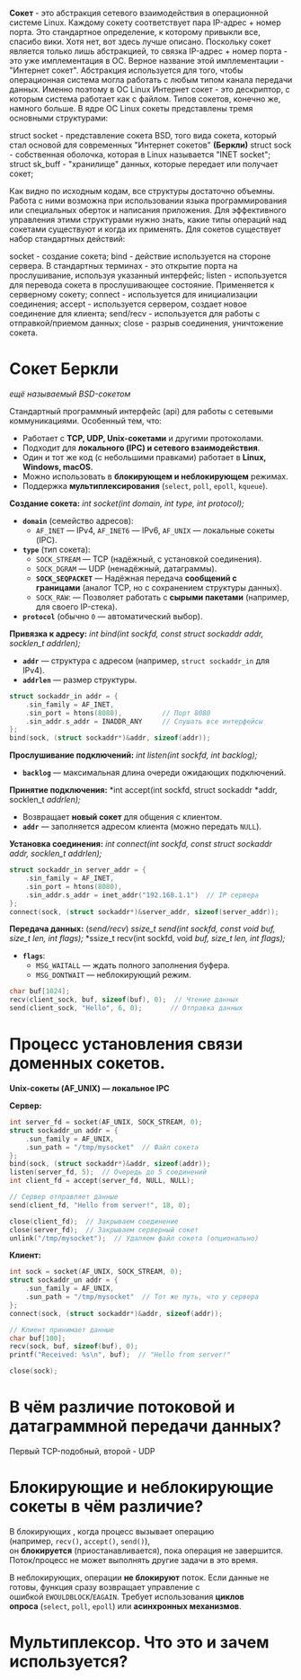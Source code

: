 **Сокет** - это абстракция сетевого взаимодействия в операционной системе Linux. Каждому сокету соответствует пара IP-адрес + номер порта. Это стандартное определение, к которому привыкли все, спасибо вики. Хотя нет, вот здесь лучше описано. Поскольку сокет является только лишь абстракцией, то связка IP-адрес + номер порта - это уже имплементация в ОС. Верное название этой имплементации - "Интернет сокет". Абстракция используется для того, чтобы операционная система могла работать с любым типом канала передачи данных. Именно поэтому в ОС Linux Интернет сокет - это дескриптор, с которым система работает как с файлом. Типов сокетов, конечно же, намного больше. В ядре ОС Linux сокеты представлены тремя основными структурами:

struct socket - представление сокета BSD, того вида сокета, который стал основой для современных "Интернет сокетов" **(Беркли)**
struct sock - собственная оболочка, которая в Linux называется "INET socket";
struct sk_buff - "хранилище" данных, которые передает или получает сокет;

Как видно по исходным кодам, все структуры достаточно объемны. Работа с ними возможна при использовании языка программирования или специальных оберток и написания приложения. Для эффективного управления этими структурами нужно знать, какие типы операций над сокетами существуют и когда их применять. Для сокетов существует набор стандартных действий:

socket - создание сокета;
bind - действие используется на стороне сервера. В стандартных терминах - это открытие порта на прослушивание, используя указанный интерфейс;
listen - используется для перевода сокета в прослушивающее состояние. Применяется к серверному сокету;
connect - используется для инициализации соединения;
accept - используется сервером, создает новое соединение для клиента;
send/recv - используется для работы с отправкой/приемом данных;
close - разрыв соединения, уничтожение сокета.

# Сокет Беркли
*ещё называемый BSD-сокетом*

Стандартный программный интерфейс (api) для работы с сетевыми коммуникациями.  Особенный тем, что:
- Работает с **TCP, UDP, Unix-сокетами** и другими протоколами.
- Подходит для **локального (IPC) и сетевого взаимодействия**.
- Один и тот же код (с небольшими правками) работает в **Linux, Windows, macOS**.
- Можно использовать в **блокирующем и неблокирующем** режимах.
- Поддержка **мультиплексирования** (`select`, `poll`, `epoll`, `kqueue`).

**Создание сокета:**
*int socket(int domain, int type, int protocol);*
- **`domain`** (семейство адресов):
    - `AF_INET` — IPv4, `AF_INET6` — IPv6, `AF_UNIX` — локальные сокеты (IPC).
- **`type`** (тип сокета):
    - `SOCK_STREAM` — TCP (надёжный, с установкой соединения).
    - `SOCK_DGRAM` — UDP (ненадёжный, датаграммы).
    - **`SOCK_SEQPACKET`** — Надёжная передача **сообщений с границами** (аналог TCP, но с сохранением структуры данных).
    - `SOCK_RAW`: — Позволяет работать с **сырыми пакетами** (например, для своего IP-стека).
- **`protocol`** (обычно `0` — автоматический выбор).

**Привязка к адресу:**
*int bind(int sockfd, const struct sockaddr addr, socklen_t addrlen);*
- **`addr`** — структура с адресом (например, `struct sockaddr_in` для IPv4).
- **`addrlen`** — размер структуры.

``` c
struct sockaddr_in addr = {
    .sin_family = AF_INET,
    .sin_port = htons(8080),          // Порт 8080
    .sin_addr.s_addr = INADDR_ANY     // Слушать все интерфейсы
};
bind(sock, (struct sockaddr*)&addr, sizeof(addr));
```

**Прослушивание подключений:**
*int listen(int sockfd, int backlog);*
- **`backlog`** — максимальная длина очереди ожидающих подключений.

**Принятие подключения:**
*int accept(int sockfd, struct sockaddr *addr, socklen_t *addrlen);*
- Возвращает **новый сокет** для общения с клиентом.
- **`addr`** — заполняется адресом клиента (можно передать `NULL`).

**Установка соединения:**
*int connect(int sockfd, const struct sockaddr addr, socklen_t addrlen);*

``` c
struct sockaddr_in server_addr = {
    .sin_family = AF_INET,
    .sin_port = htons(8080),
    .sin_addr.s_addr = inet_addr("192.168.1.1")  // IP сервера
};
connect(sock, (struct sockaddr*)&server_addr, sizeof(server_addr));
```

**Передача данных:** (*send/recv*)
*ssize_t send(int sockfd, const void buf, size_t len, int flags);*
*ssize_t recv(int sockfd, void *buf, size_t len, int flags);*
- **`flags`**:
    - `MSG_WAITALL` — ждать полного заполнения буфера.
    - `MSG_DONTWAIT` — неблокирующий режим.

``` c
char buf[1024];
recv(client_sock, buf, sizeof(buf), 0);  // Чтение данных
send(client_sock, "Hello", 6, 0);       // Отправка данных
```

# Процесс установления связи доменных сокетов.

**Unix-сокеты (AF_UNIX) — локальное IPC**

**Сервер:**
``` c
int server_fd = socket(AF_UNIX, SOCK_STREAM, 0);
struct sockaddr_un addr = {
    .sun_family = AF_UNIX,
    .sun_path = "/tmp/mysocket"  // Файл сокета
};
bind(sock, (struct sockaddr*)&addr, sizeof(addr));
listen(server_fd, 5);  // Очередь до 5 соединений
int client_fd = accept(server_fd, NULL, NULL);

// Сервер отправляет данные
send(client_fd, "Hello from server!", 18, 0);

close(client_fd);  // Закрываем соединение
close(server_fd);  // Закрываем серверный сокет
unlink("/tmp/mysocket");  // Удаляем файл сокета (опционально)
```

**Клиент:**
```c
int sock = socket(AF_UNIX, SOCK_STREAM, 0);
struct sockaddr_un addr = {
    .sun_family = AF_UNIX,
    .sun_path = "/tmp/mysocket"  // Тот же путь, что у сервера
};
connect(sock, (struct sockaddr*)&addr, sizeof(addr));

// Клиент принимает данные
char buf[100];
recv(sock, buf, sizeof(buf), 0);
printf("Received: %s\n", buf);  // "Hello from server!"

close(sock);
```

# В чём различие потоковой и датаграммной передачи данных? 

Первый TCP-подобный, второй - UDP
# Блокирующие и неблокирующие сокеты в чём различие? 

В блокирующих , когда процесс вызывает операцию (например, `recv()`, `accept()`, `send()`), он **блокируется** (приостанавливается), пока операция не завершится. Поток/процесс не может выполнять другие задачи в это время.

В неблокирующих, операции **не блокируют** поток. Если данные не готовы, функция сразу возвращает управление с ошибкой `EWOULDBLOCK`/`EAGAIN`. Требует использования **циклов опроса** (`select`, `poll`, `epoll`) или **асинхронных механизмов**.

# Мультиплексор. Что это и зачем используется?

